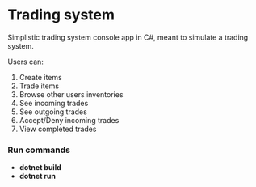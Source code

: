 # Trading system

Simplistic trading system console app in C#, meant to simulate a trading system.

Users can:

1. Create items
2. Trade items
3. Browse other users inventories
4. See incoming trades
5. See outgoing trades
6. Accept/Deny incoming trades
7. View completed trades

### Run commands

- **dotnet build**
- **dotnet run**
